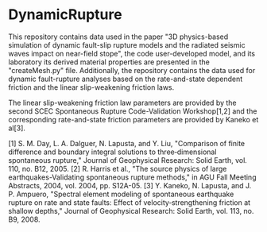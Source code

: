 # DynamicRupture
This repository contains data used in the paper "3D physics-based simulation of dynamic fault-slip rupture models and the radiated seismic waves impact on near-field stope", the code user-developed model, and its laboratory its derived material properties are presented in the "createMesh.py" file. Additionally, the repository contains the data used for dynamic fault-rupture analyses based on the rate-and-state dependent friction and the linear slip-weakening friction laws.

The linear slip-weakening friction law parameters are provided by the second SCEC Spontaneous Rupture Code-Validation Workshop[1,2] and the corresponding rate-and-state friction parameters are provided by Kaneko et al[3].



[1]  S. M. Day, L. A. Dalguer, N. Lapusta, and Y. Liu, "Comparison of finite difference and boundary integral solutions to three‐dimensional spontaneous rupture," Journal of Geophysical Research: Solid Earth, vol. 110, no. B12, 2005.
[2]  R. Harris et al., "The source physics of large earthquakes-Validating spontaneous rupture methods," in AGU Fall Meeting Abstracts, 2004, vol. 2004, pp. S12A-05.
[3]  Y. Kaneko, N. Lapusta, and J. P. Ampuero, "Spectral element modeling of spontaneous earthquake rupture on rate and state faults: Effect of velocity‐strengthening friction at shallow depths," Journal of Geophysical Research: Solid Earth, vol. 113, no. B9, 2008.
